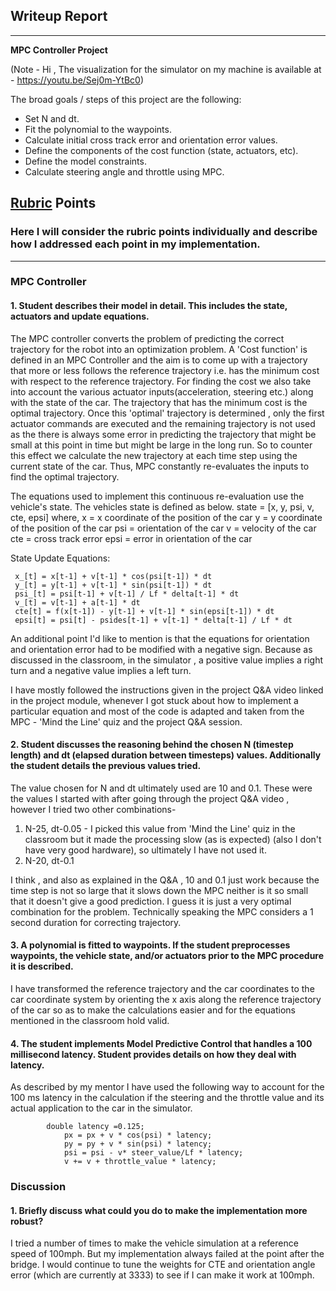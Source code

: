 ﻿## Writeup Report

---

**MPC Controller Project**

(Note - Hi , The visualization for the simulator on my machine is available at - https://youtu.be/Sej0m-YtBc0)

The broad goals / steps of this project are the following:

* Set N and dt.
* Fit the polynomial to the waypoints.
* Calculate initial cross track error and orientation error values.
* Define the components of the cost function (state, actuators, etc).
* Define the model constraints.
* Calculate steering angle and throttle using MPC.


## [Rubric](https://review.udacity.com/#!/rubrics/896/view) Points
### Here I will consider the rubric points individually and describe how I addressed each point in my implementation.  

---
### MPC Controller

#### 1. Student describes their model in detail. This includes the state, actuators and update equations.

The MPC controller converts the problem of predicting the correct trajectory for the robot into an optimization problem. A 'Cost function' is defined in an MPC Controller and the aim is to come up with a trajectory that more or less follows the reference trajectory i.e. has the minimum cost with respect to the reference trajectory. For finding the cost we also take into account the various actuator inputs(acceleration, steering etc.) along with the state of the car. The trajectory that has the minimum cost is the optimal trajectory. Once this 'optimal' trajectory is determined , only the first actuator commands are executed and the remaining trajectory is not used as the there is always some error in predicting the trajectory that might be small at this point in time but might be large in the long run. So to counter this effect we calculate the new trajectory at each time step using the current state of the car. Thus, MPC constantly re-evaluates the inputs to find the optimal trajectory.

The equations used to implement this continuous re-evaluation use the vehicle's state. The vehicles state is defined as below.
state = [x, y, psi, v, cte, epsi]
where, 
x = x coordinate of the position of the car
y = y coordinate of the position of the car
psi = orientation of the car
v = velocity of the car
cte = cross track error
epsi = error in orientation of the car

State Update Equations:
```
 x_[t] = x[t-1] + v[t-1] * cos(psi[t-1]) * dt
 y_[t] = y[t-1] + v[t-1] * sin(psi[t-1]) * dt
 psi_[t] = psi[t-1] + v[t-1] / Lf * delta[t-1] * dt
 v_[t] = v[t-1] + a[t-1] * dt
 cte[t] = f(x[t-1]) - y[t-1] + v[t-1] * sin(epsi[t-1]) * dt
 epsi[t] = psi[t] - psides[t-1] + v[t-1] * delta[t-1] / Lf * dt
``` 

An additional point I'd like to mention is that the equations for orientation and orientation error had to be modified with a negative sign. Because as discussed in the classroom, in the simulator , a positive value implies a right turn and a negative value implies a left turn.

I have mostly followed the instructions given in the project Q&A video linked in the project module, whenever I got stuck about how to implement a particular equation and most of the code is adapted and taken from the MPC - 'Mind the Line' quiz and the project Q&A session.

#### 2. Student discusses the reasoning behind the chosen N (timestep length) and dt (elapsed duration between timesteps) values. Additionally the student details the previous values tried.

The value chosen for N and dt ultimately used are 10 and 0.1. These were the values I started with after going through the project Q&A video , however I tried two other combinations-
1. N-25, dt-0.05 - I picked this value from 'Mind the Line' quiz in the classroom but it made the processing slow (as is expected) (also I don't have very good hardware), so ultimately I have not used it.
2. N-20, dt-0.1 

I think , and also as explained in the Q&A , 10 and 0.1 just work because the time step is not so large that it slows down the MPC neither is it so small that it doesn't give a good prediction. I guess it is just a very optimal combination for the problem. Technically speaking the MPC considers a 1 second duration for correcting trajectory.

#### 3. A polynomial is fitted to waypoints. If the student preprocesses waypoints, the vehicle state, and/or actuators prior to the MPC procedure it is described.

I have transformed the reference trajectory and the car coordinates to the car coordinate system by orienting the x axis along the reference trajectory of the car so as to make the calculations easier and for the equations mentioned in the classroom hold valid.  

#### 4. The student implements Model Predictive Control that handles a 100 millisecond latency. Student provides details on how they deal with latency.

As described by my mentor I have used the following way to account for the 100 ms latency in the calculation if the steering and the throttle value and its actual application to the car in the simulator.
```
	    double latency =0.125;
            px = px + v * cos(psi) * latency;
            py = py + v * sin(psi) * latency;
            psi = psi - v* steer_value/Lf * latency;
            v += v + throttle_value * latency;
```

### Discussion

#### 1. Briefly discuss what could you do to make the implementation more robust?

I tried a number of times to make the vehicle simulation at a reference speed of 100mph. But my implementation always failed at the point after the bridge. I would continue to tune the weights for CTE and orientation angle error (which are currently at 3333) to see if I can make it work at 100mph.
